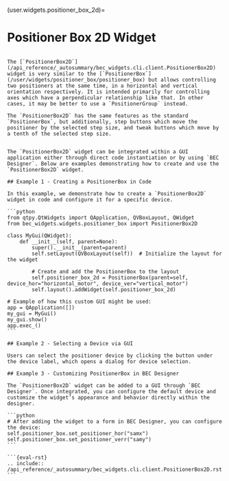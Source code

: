 (user.widgets.positioner_box_2d)=

# Positioner Box 2D Widget

````{tab} Overview

The [`PositionerBox2D`](/api_reference/_autosummary/bec_widgets.cli.client.PositionerBox2D) widget is very similar to the [`PositionerBox`](/user/widgets/positioner_box/positioner_box) but allows controlling two positioners at the same time, in a horizontal and vertical orientation respectively. It is intended primarily for controlling axes which have a perpendicular relationship like that. In other cases, it may be better to use a `PositionerGroup` instead. 

The `PositionerBox2D` has the same features as the standard `PositionerBox`, but additionally, step buttons which move the positioner by the selected step size, and tweak buttons which move by a tenth of the selected step size.

````

````{tab} Examples

The `PositionerBox2D` widget can be integrated within a GUI application either through direct code instantiation or by using `BEC Designer`. Below are examples demonstrating how to create and use the `PositionerBox2D` widget.

## Example 1 - Creating a PositionerBox in Code

In this example, we demonstrate how to create a `PositionerBox2D` widget in code and configure it for a specific device.

```python
from qtpy.QtWidgets import QApplication, QVBoxLayout, QWidget
from bec_widgets.widgets.positioner_box import PositionerBox2D

class MyGui(QWidget):
    def __init__(self, parent=None):
        super().__init__(parent=parent)
        self.setLayout(QVBoxLayout(self))  # Initialize the layout for the widget

        # Create and add the PositionerBox to the layout
        self.positioner_box_2d = PositionerBox(parent=self, device_hor="horizontal_motor", device_ver="vertical_motor")
        self.layout().addWidget(self.positioner_box_2d)

# Example of how this custom GUI might be used:
app = QApplication([])
my_gui = MyGui()
my_gui.show()
app.exec_()
```

## Example 2 - Selecting a Device via GUI

Users can select the positioner device by clicking the button under the device label, which opens a dialog for device selection.

## Example 3 - Customizing PositionerBox in BEC Designer

The `PositionerBox2D` widget can be added to a GUI through `BEC Designer`. Once integrated, you can configure the default device and customize the widget’s appearance and behavior directly within the designer.

```python
# After adding the widget to a form in BEC Designer, you can configure the device:
self.positioner_box.set_positioner_hor("samx")
self.positioner_box.set_positioner_verr("samy")
```
````

````{tab} API
```{eval-rst} 
.. include:: /api_reference/_autosummary/bec_widgets.cli.client.PositionerBox2D.rst
```
````